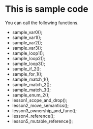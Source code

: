 # This is sample code 

You can call the following functions.

* sample_var0();
* sample_var1();
* sample_var2();
* sample_var3();
* sample_loop1();
* sample_loop2();
* sample_loop3();
* sample_if_2();
* sample_for_1();
* sample_match_1();
* sample_match_2();
* sample_match_3();
* sample_enum_2();
* lesson1_scope_and_drop();
* lesson2_move_semantics();
* lesson3_ownership_and_func();
* lesson4_reference();
* lesson5_mutable_reference();
